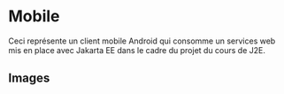 # Mobile

Ceci représente un client mobile Android qui consomme un services web mis en place avec Jakarta EE dans le cadre du projet du cours de J2E.

## Images
